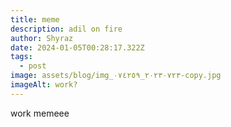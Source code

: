 ```yaml
---
title: meme
description: adil on fire
author: Shyraz
date: 2024-01-05T00:28:17.322Z
tags:
  - post
image: assets/blog/img_٢٠٢٣٠٧٢٣_٠٧٤٢٥٩-copy.jpg
imageAlt: work?
---
```

work memeee
